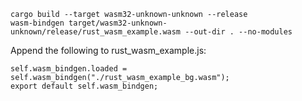 ```
cargo build --target wasm32-unknown-unknown --release
wasm-bindgen target/wasm32-unknown-unknown/release/rust_wasm_example.wasm --out-dir . --no-modules
```

Append the following to rust_wasm_example.js:

```
self.wasm_bindgen.loaded = self.wasm_bindgen("./rust_wasm_example_bg.wasm");
export default self.wasm_bindgen;
```